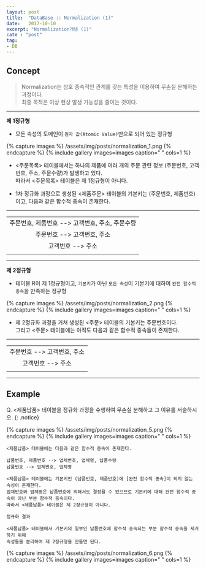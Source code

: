 ```yaml
---
layout: post
title:  "DataBase :: Normalization (1)"
date:   2017-10-10
excerpt: "Normalization개념 (1)"
cate : "post"
tag:
- DB
---
```


## Concept

> Normalization는 상호 종속적인 관계를 갖는 특성을 이용하여 무손실 분해하는 과정이다. <br/> 최종 목적은 이상 현상 발생 가능성을 줄이는 것이다.


---

**제 1정규형**

* 모든 속성의 도메인이 `원자 값(Atomic Value)`만으로 되어 있는 정규형

{% capture images %}
    /assets/img/posts/normalization_1.png
{% endcapture %}
{% include gallery images=images caption=" " cols=1 %}


* <주문목록> 테이블에서는 하나의 제품에 여러 개의 주문 관련 정보 (주문번호, 고객번호, 주소, 주문수량)가 발생하고 있다. <br/> 따라서 <주문목록> 테이블은 제 1정규형이 아니다.


* 1차 정규화 과정으로 생성된 <제품주문> 테이블의 기본키는 (주문번호, 제품번호)이고, 다음과 같은 함수적 종속이 존재한다.

---

|    |
|:-------:|
|  주문번호, 제품번호 --> 고객번호, 주소, 주문수량  |
|  주문번호 --> 고객번호, 주소  |
|  고객번호 --> 주소  |
| |

---

**제 2정규형**

* 테이블 R이 제 1정규형이고, `기본키`가 아닌 `모든 속성`이 기본키에 대하여 `완전 함수적 종속`을 만족하는 정규형

{% capture images %}
    /assets/img/posts/normalization_2.png
{% endcapture %}
{% include gallery images=images caption=" " cols=1 %}


* 제 2정규화 과정을 거쳐 생성된 <주문> 테이블의 기본키는 주문번호이다. <br/> 그리고 <주문> 테이블에는 아직도 다음과 같은 함수적 종속들이 존재한다.


---

|    |
|:-------:|
|  주문번호 --> 고객번호, 주소  |
|  고객번호 --> 주소  |
| |


---

## Example

 Q. <제품납품> 테이블을 정규화 과정을 수행하여 무손실 분해하고 그 이유를 서술하시오.
{: .notice}


{% capture images %}
    /assets/img/posts/normalization_5.png
{% endcapture %}
{% include gallery images=images caption=" " cols=1 %}

```    
<제품납품> 테이블에는 다음과 같은 함수적 종속이 존재한다.

납품번호, 제품번호 --> 업체번호, 업체명, 납품수량
납품번호 --> 업체번호, 업체명

<제품납품> 테이블에는 기본키인 (납품번호, 제품번호)에 [완전 함수적 종속]이 되지 않는 속성이 존재한다.
업체번호와 업체명은 납품번호에 의해서도 결정될 수 있으므로 기본키에 대해 완전 함수적 종속이 아닌 부분 함수적 종속이다.
따라서 <제품납품> 테이블은 제 2정규형이 아니다.

정규화 결과

<제품납품> 테이블에서 기본키의 일부인 납품번호에 함수적 종속되는 부분 함수적 종속을 제거하기 위해
속성들을 분리하여 제 2정규형을 만들면 된다.

```    

{% capture images %}
    /assets/img/posts/normalization_6.png
{% endcapture %}
{% include gallery images=images caption=" " cols=1 %}
